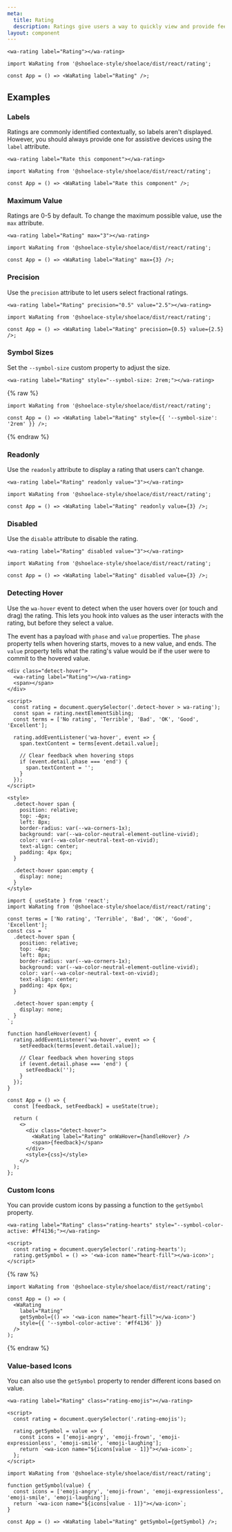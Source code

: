 ```yaml
---
meta:
  title: Rating
  description: Ratings give users a way to quickly view and provide feedback.
layout: component
---
```


```html:preview
<wa-rating label="Rating"></wa-rating>
```

```jsx:react
import WaRating from '@shoelace-style/shoelace/dist/react/rating';

const App = () => <WaRating label="Rating" />;
```

## Examples

### Labels

Ratings are commonly identified contextually, so labels aren't displayed. However, you should always provide one for assistive devices using the `label` attribute.

```html:preview
<wa-rating label="Rate this component"></wa-rating>
```

```jsx:react
import WaRating from '@shoelace-style/shoelace/dist/react/rating';

const App = () => <WaRating label="Rate this component" />;
```

### Maximum Value

Ratings are 0-5 by default. To change the maximum possible value, use the `max` attribute.

```html:preview
<wa-rating label="Rating" max="3"></wa-rating>
```

```jsx:react
import WaRating from '@shoelace-style/shoelace/dist/react/rating';

const App = () => <WaRating label="Rating" max={3} />;
```

### Precision

Use the `precision` attribute to let users select fractional ratings.

```html:preview
<wa-rating label="Rating" precision="0.5" value="2.5"></wa-rating>
```

```jsx:react
import WaRating from '@shoelace-style/shoelace/dist/react/rating';

const App = () => <WaRating label="Rating" precision={0.5} value={2.5} />;
```

### Symbol Sizes

Set the `--symbol-size` custom property to adjust the size.

```html:preview
<wa-rating label="Rating" style="--symbol-size: 2rem;"></wa-rating>
```

{% raw %}

```jsx:react
import WaRating from '@shoelace-style/shoelace/dist/react/rating';

const App = () => <WaRating label="Rating" style={{ '--symbol-size': '2rem' }} />;
```

{% endraw %}

### Readonly

Use the `readonly` attribute to display a rating that users can't change.

```html:preview
<wa-rating label="Rating" readonly value="3"></wa-rating>
```

```jsx:react
import WaRating from '@shoelace-style/shoelace/dist/react/rating';

const App = () => <WaRating label="Rating" readonly value={3} />;
```

### Disabled

Use the `disable` attribute to disable the rating.

```html:preview
<wa-rating label="Rating" disabled value="3"></wa-rating>
```

```jsx:react
import WaRating from '@shoelace-style/shoelace/dist/react/rating';

const App = () => <WaRating label="Rating" disabled value={3} />;
```

### Detecting Hover

Use the `wa-hover` event to detect when the user hovers over (or touch and drag) the rating. This lets you hook into values as the user interacts with the rating, but before they select a value.

The event has a payload with `phase` and `value` properties. The `phase` property tells when hovering starts, moves to a new value, and ends. The `value` property tells what the rating's value would be if the user were to commit to the hovered value.

```html:preview
<div class="detect-hover">
  <wa-rating label="Rating"></wa-rating>
  <span></span>
</div>

<script>
  const rating = document.querySelector('.detect-hover > wa-rating');
  const span = rating.nextElementSibling;
  const terms = ['No rating', 'Terrible', 'Bad', 'OK', 'Good', 'Excellent'];

  rating.addEventListener('wa-hover', event => {
    span.textContent = terms[event.detail.value];

    // Clear feedback when hovering stops
    if (event.detail.phase === 'end') {
      span.textContent = '';
    }
  });
</script>

<style>
  .detect-hover span {
    position: relative;
    top: -4px;
    left: 8px;
    border-radius: var(--wa-corners-1x);
    background: var(--wa-color-neutral-element-outline-vivid);
    color: var(--wa-color-neutral-text-on-vivid);
    text-align: center;
    padding: 4px 6px;
  }

  .detect-hover span:empty {
    display: none;
  }
</style>
```

```jsx:react
import { useState } from 'react';
import WaRating from '@shoelace-style/shoelace/dist/react/rating';

const terms = ['No rating', 'Terrible', 'Bad', 'OK', 'Good', 'Excellent'];
const css = `
  .detect-hover span {
    position: relative;
    top: -4px;
    left: 8px;
    border-radius: var(--wa-corners-1x);
    background: var(--wa-color-neutral-element-outline-vivid);
    color: var(--wa-color-neutral-text-on-vivid);
    text-align: center;
    padding: 4px 6px;
  }

  .detect-hover span:empty {
    display: none;
  }
`;

function handleHover(event) {
  rating.addEventListener('wa-hover', event => {
    setFeedback(terms[event.detail.value]);

    // Clear feedback when hovering stops
    if (event.detail.phase === 'end') {
      setFeedback('');
    }
  });
}

const App = () => {
  const [feedback, setFeedback] = useState(true);

  return (
    <>
      <div class="detect-hover">
        <WaRating label="Rating" onWaHover={handleHover} />
        <span>{feedback}</span>
      </div>
      <style>{css}</style>
    </>
  );
};
```

### Custom Icons

You can provide custom icons by passing a function to the `getSymbol` property.

```html:preview
<wa-rating label="Rating" class="rating-hearts" style="--symbol-color-active: #ff4136;"></wa-rating>

<script>
  const rating = document.querySelector('.rating-hearts');
  rating.getSymbol = () => '<wa-icon name="heart-fill"></wa-icon>';
</script>
```

{% raw %}

```jsx:react
import WaRating from '@shoelace-style/shoelace/dist/react/rating';

const App = () => (
  <WaRating
    label="Rating"
    getSymbol={() => '<wa-icon name="heart-fill"></wa-icon>'}
    style={{ '--symbol-color-active': '#ff4136' }}
  />
);
```

{% endraw %}

### Value-based Icons

You can also use the `getSymbol` property to render different icons based on value.

```html:preview
<wa-rating label="Rating" class="rating-emojis"></wa-rating>

<script>
  const rating = document.querySelector('.rating-emojis');

  rating.getSymbol = value => {
    const icons = ['emoji-angry', 'emoji-frown', 'emoji-expressionless', 'emoji-smile', 'emoji-laughing'];
    return `<wa-icon name="${icons[value - 1]}"></wa-icon>`;
  };
</script>
```

```jsx:react
import WaRating from '@shoelace-style/shoelace/dist/react/rating';

function getSymbol(value) {
  const icons = ['emoji-angry', 'emoji-frown', 'emoji-expressionless', 'emoji-smile', 'emoji-laughing'];
  return `<wa-icon name="${icons[value - 1]}"></wa-icon>`;
}

const App = () => <WaRating label="Rating" getSymbol={getSymbol} />;
```
